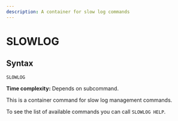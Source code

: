```yaml
---
description: A container for slow log commands
---
```


# SLOWLOG

## Syntax

    SLOWLOG 

**Time complexity:** Depends on subcommand.

This is a container command for slow log management commands.

To see the list of available commands you can call `SLOWLOG HELP`.
